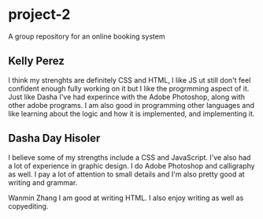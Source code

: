 # project-2
A group repository for an online booking system
## Kelly Perez
I think my strenghts are definitely CSS and HTML, I like JS ut still don't feel confident enough fully working on it but I like the progrmming aspect of it. Just like Dasha I've had experince with the Adobe Photoshop, along with other adobe programs. I am also good in programming other languages and like learning about the logic and how it is implemented, and implementing it. 
## Dasha Day Hisoler
I believe some of my strengths include a CSS and JavaScript. I've also had a lot of experience in graphic design. I do Adobe Photoshop and calligraphy as well. I pay a lot of attention to small details and I'm also pretty good at writing and grammar.  

Wanmin Zhang
I am good at writing HTML. I also enjoy writing as well as copyediting.
